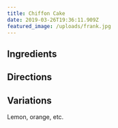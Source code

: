 ```yaml
---
title: Chiffon Cake
date: 2019-03-26T19:36:11.909Z
featured_image: /uploads/frank.jpg
---
```

## Ingredients

## Directions

## Variations

Lemon, orange, etc.
